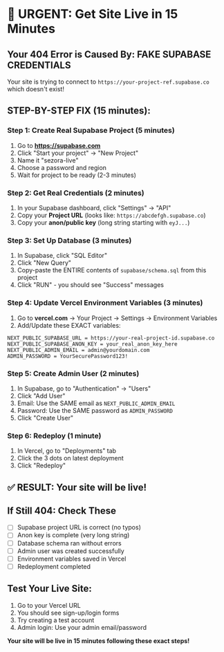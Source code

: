 # 🚨 URGENT: Get Site Live in 15 Minutes

## Your 404 Error is Caused By: FAKE SUPABASE CREDENTIALS

Your site is trying to connect to `https://your-project-ref.supabase.co` which doesn't exist!

## STEP-BY-STEP FIX (15 minutes):

### Step 1: Create Real Supabase Project (5 minutes)
1. Go to **https://supabase.com**
2. Click "Start your project" → "New Project"  
3. Name it "sezora-live"
4. Choose a password and region
5. Wait for project to be ready (2-3 minutes)

### Step 2: Get Real Credentials (2 minutes)
1. In your Supabase dashboard, click "Settings" → "API"
2. Copy your **Project URL** (looks like: `https://abcdefgh.supabase.co`)
3. Copy your **anon/public key** (long string starting with `eyJ...`)

### Step 3: Set Up Database (3 minutes)
1. In Supabase, click "SQL Editor"
2. Click "New Query"
3. Copy-paste the ENTIRE contents of `supabase/schema.sql` from this project
4. Click "RUN" - you should see "Success" messages

### Step 4: Update Vercel Environment Variables (3 minutes)
1. Go to **vercel.com** → Your Project → Settings → Environment Variables
2. Add/Update these EXACT variables:

```
NEXT_PUBLIC_SUPABASE_URL = https://your-real-project-id.supabase.co
NEXT_PUBLIC_SUPABASE_ANON_KEY = your_real_anon_key_here
NEXT_PUBLIC_ADMIN_EMAIL = admin@yourdomain.com
ADMIN_PASSWORD = YourSecurePassword123!
```

### Step 5: Create Admin User (2 minutes)
1. In Supabase, go to "Authentication" → "Users"
2. Click "Add User"
3. Email: Use the SAME email as `NEXT_PUBLIC_ADMIN_EMAIL`
4. Password: Use the SAME password as `ADMIN_PASSWORD`
5. Click "Create User"

### Step 6: Redeploy (1 minute)
1. In Vercel, go to "Deployments" tab
2. Click the 3 dots on latest deployment
3. Click "Redeploy"

## ✅ RESULT: Your site will be live!

## If Still 404: Check These
- [ ] Supabase project URL is correct (no typos)
- [ ] Anon key is complete (very long string)
- [ ] Database schema ran without errors
- [ ] Admin user was created successfully
- [ ] Environment variables saved in Vercel
- [ ] Redeployment completed

## Test Your Live Site:
1. Go to your Vercel URL
2. You should see sign-up/login forms
3. Try creating a test account
4. Admin login: Use your admin email/password

**Your site will be live in 15 minutes following these exact steps!**